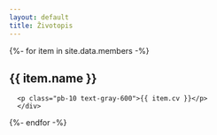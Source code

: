```yaml
---
layout: default
title: Životopis
---
```


{%- for item in site.data.members -%}

  <section>
    <div class="max-w-xl mx-auto py-10">
      <h1 class="mb-4 text-2xl">{{ item.name }}</h1>

      <p class="pb-10 text-gray-600">{{ item.cv }}</p>
      </div>

  </section>
{%- endfor -%}
